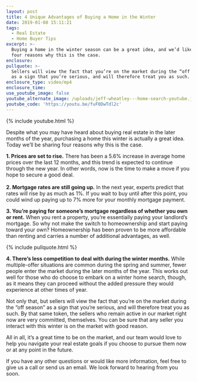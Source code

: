 ```yaml
---
layout: post
title: 4 Unique Advantages of Buying a Home in the Winter
date: 2019-01-08 15:11:21
tags:
  - Real Estate
  - Home Buyer Tips
excerpt: >-
  Buying a home in the winter season can be a great idea, and we’d like to share
  four reasons why this is the case.
enclosure:
pullquote: >-
  Sellers will view the fact that you’re on the market during the “off season”
  as a sign that you’re serious, and will therefore treat you as such.
enclosure_type: video/mp4
enclosure_time:
use_youtube_image: false
youtube_alternate_image: /uploads/jeff-wheatley---home-search-youtube.jpg
youtube_code: 'https://youtu.be/fuF0DwTdl2c'
---
```


{% include youtube.html %}

Despite what you may have heard about buying real estate in the later months of the year, purchasing a home this winter is actually a great idea. Today we’ll be sharing four reasons why this is the case.&nbsp;

**1. Prices are set to rise.** There has been a 5.6% increase in average home prices over the last 12 months, and this trend is expected to continue through the new year. In other words, now is the time to make a move if you hope to secure a good deal.&nbsp;<br><br>**2. Mortgage rates are still going up.** In the next year, experts predict that rates will rise by as much as 1%. If you wait to buy until after this point, you could wind up paying up to 7% more for your monthly mortgage payment.&nbsp;

**3. You’re paying for someone’s mortgage regardless of whether you own or rent.** When you rent a property, you’re essentially paying your landlord’s mortgage. So why not make the switch to homeownership and start paying toward your own? Homeownership has been proven to be more affordable than renting and carries a number of additional advantages, as well.

{% include pullquote.html %}

**4. There’s less competition to deal with during the winter months.** While multiple-offer situations are common during the spring and summer, fewer people enter the market during the later months of the year. This works out well for those who do choose to embark on a winter home search, though, as it means they can proceed without the added pressure they would experience at other times of year.&nbsp;

Not only that, but sellers will view the fact that you’re on the market during the “off season” as a sign that you’re serious, and will therefore treat you as such. By that same token, the sellers who remain active in our market right now are very committed, themselves. You can be sure that any seller you interact with this winter is on the market with good reason.&nbsp;

All in all, it’s a great time to be on the market, and our team would love to help you navigate your real estate goals if you choose to pursue them now or at any point in the future.&nbsp;

If you have any other questions or would like more information, feel free to give us a call or send us an email. We look forward to hearing from you soon.